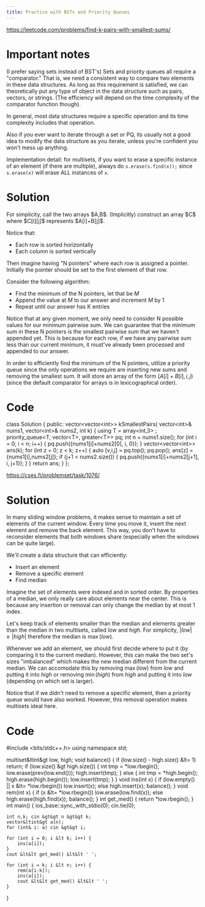 ```yaml
---
title: Practice with BSTs and Priority Queues
---
```

https://leetcode.com/problems/find-k-pairs-with-smallest-sums/

<h1 class="font-bold text-white">Important notes</h1>
(I prefer saying sets instead of BST's)
Sets and priority queues all require a "comparator." That is, we need a consistent way to compare two elements in these data structures.
As long as this requirement is satisfied, we can theoretically put any type of object in the data structure such as pairs, vectors, or strings. 
(The efficiency will depend on the time complexity of the comparator function though).

In general, most data structures require a specific operation and its time complexity includes that operation.

Also if you ever want to iterate through a set or PQ, its usually not a good idea to modify the data structure as you iterate, unless you're confident you won't mess up anything. 

Implementation detail: for multisets, if you want to erase a specific instance of an element (if there are multiple), always do `s.erase(s.find(x));` since `s.erase(x)` will erase ALL instances of `x`.

<h1 class="font-bold text-white">Solution</h1>
For simplicity, call the two arrays $A,B$. (Implicitly) construct an array $C$ where $C[i][j]$ represents $A[i]+B[j]$.

Notice that:
- Each row is sorted horizontally
- Each column is sorted vertically

Then imagine having "N pointers" where each row is assigned a pointer.
Initially the pointer should be set to the first element of that row.

Consider the following algorithm:
- Find the minimum of the N pointers, let that be $M$
- Append the value at $M$ to our answer and increment $M$ by 1
- Repeat until our answer has K entries

Notice that at any given moment, we only need to consider N possible values for our minimum pairwise sum.
We can guarantee that the minimum sum in these N pointers is the smallest pairwise sum that we haven't appended yet.
This is because for each row, if we have any pairwise sum less than our current minimum, it must've already been processed and appended to our answer.

In order to efficiently find the minimum of the N pointers, utilize a priority queue since the only operations we require are inserting new sums and removing the smallest sum. It will store an array of the form $(A[i]+B[i], i, j)$ (since the default comparator for arrays is in lexicographical order).

<h1 class="font-bold text-white">Code</h1>
<cpp>
class Solution {
public:
    vector&ltvector&ltint&gt&gt kSmallestPairs(
        vector&ltint&gt& nums1, 
        vector&ltint&gt& nums2, int k) {
        <db />
        using T = array&ltint,3&gt ;
        priority_queue&ltT, vector&ltT&gt, greater&ltT&gt&gt pq;
        int n = nums1.size();
        for (int i = 0; i &lt n; i++) {
            pq.push({nums1[i]+nums2[0], i, 0});
        }
        vector&ltvector&ltint&gt&gt ans(k);
        for (int z = 0; z &lt k; z++) {
            auto [v,i,j] = pq.top();
            pq.pop();
            <db />
            ans[z] = {nums1[i],nums2[j]};
            if (j+1 < nums2.size()) {
                pq.push({nums1[i]+nums2[j+1], i, j+1});
            }
        }
        return ans;
    }
};
</cpp>
<db />

https://cses.fi/problemset/task/1076/

<h1 class="font-bold text-white">Solution</h1>

In many sliding window problems, it makes sense to maintain a set of elements of the current window. Every time you move it, insert the next element and remove the back element. This way, you don't have to reconsider elements that both windows share (especially when the windows can be quite large).

We'll create a data structure that can efficiently:
- Insert an element
- Remove a specific element
- Find median

Imagine the set of elements were indexed and in sorted order.
By properties of a median, we only really care about elements near the center. This is because any insertion or removal can only change the median by at most 1 index.

Let's keep track of elements smaller than the median and elements greater than the median in two multisets, called $low$ and $high$. For simplicity, $|low| \geq |high|$ therefore the median is $\max(low)$.

Whenever we add an element, we should first decide where to put it (by comparing it to the current median). However, this can make the two set's sizes "imbalanced" which makes the new median different from the current median. We can accomodate this by removing $\max(low)$ from $low$ and putting it into $high$ or removing $\min(high)$ from $high$ and putting it into $low$ (depending on which set is larger).

Notice that if we didn't need to remove a specific element, then a priority queue would have also worked. However, this removal operation makes multisets ideal here.

<h1 class="font-bold text-white">Code</h1>

<cpp>
#include &ltbits/stdc++.h&gt
using namespace std;

multiset&ltint&gt low, high;
void balance() {
    if (low.size() - high.size() &lt= 1) return;
    if (low.size() &gt high.size()) {
        int tmp = *low.rbegin();
        low.erase(prev(low.end()));
        high.insert(tmp);
    }
    else {
        int tmp = *high.begin();
        high.erase(high.begin());
        low.insert(tmp);
    }
}
void ins(int x) {
    if (low.empty() || x &lt= *low.rbegin()) low.insert(x);
    else high.insert(x);
    balance();
}
void rem(int x) {
    if (x &lt= *low.rbegin()) low.erase(low.find(x));
    else high.erase(high.find(x));
    balance();
}
int get_med() {
    return *low.rbegin();
}
int main() {
    ios_base::sync_with_stdio(0); cin.tie(0);
    
    int n,k; cin &gt&gt n &gt&gt k;
    vector&ltint&gt a(n);
    for (int& i: a) cin &gt&gt i;

    for (int i = 0; i &lt k; i++) {
        ins(a[i]);
    }
    cout &lt&lt get_med() &lt&lt ' ';
    
    for (int i = k; i &lt n; i++) {
        rem(a[i-k]);
        ins(a[i]);
        cout &lt&lt get_med() &lt&lt ' ';
    }
}</cpp>